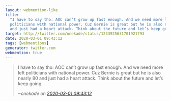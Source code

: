 ```yaml
---
layout: webmention-like
title:
  "I have to say tho: AOC can’t grow up fast enough. And we need more left
  politicians with national power. Cuz Bernie is great but he is also nearly 80
  and just had a heart attack. Think about the future and let’s keep going."
target: http://twitter.com/onekade/status/1233925631701921793
date: 2020-03-01 09:43:12
tags: [webmentions]
generator: twitter.com
webmention: true
---
```


<blockquote class="external-citation">
  <p>
    I have to say tho: AOC can’t grow up fast enough. And we need more left politicians with national power. Cuz Bernie is great but he is also nearly 80 and just had a heart attack. Think about the future and let’s keep going.
  </p>
  <cite>‒<span class="p-author p-name">onekade</span>
    on
    <a href="http://twitter.com/onekade/status/1233925631701921793" rel="external nofollow" target="_blank">2020-03-01 09:43:12</a>
  </cite>
</blockquote>
